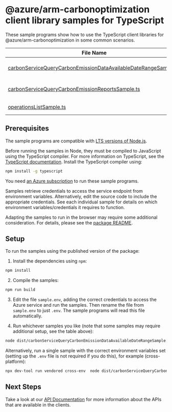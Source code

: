 # @azure/arm-carbonoptimization client library samples for TypeScript

These sample programs show how to use the TypeScript client libraries for @azure/arm-carbonoptimization in some common scenarios.

| **File Name**                                                                                                                   | **Description**                                                                                                                   |
| ------------------------------------------------------------------------------------------------------------------------------- | --------------------------------------------------------------------------------------------------------------------------------- |
| [carbonServiceQueryCarbonEmissionDataAvailableDateRangeSample.ts][carbonservicequerycarbonemissiondataavailabledaterangesample] | aPI for query carbon emission data available date range x-ms-original-file: 2025-04-01/carbonEmissionsDataAvailableDateRange.json |
| [carbonServiceQueryCarbonEmissionReportsSample.ts][carbonservicequerycarbonemissionreportssample]                               | aPI for Carbon Emissions Reports x-ms-original-file: 2025-04-01/queryCarbonEmissionsLocationItemDetailsReport.json                |
| [operationsListSample.ts][operationslistsample]                                                                                 | list the operations for the provider x-ms-original-file: 2025-04-01/listOperations.json                                           |

## Prerequisites

The sample programs are compatible with [LTS versions of Node.js](https://github.com/nodejs/release#release-schedule).

Before running the samples in Node, they must be compiled to JavaScript using the TypeScript compiler. For more information on TypeScript, see the [TypeScript documentation][typescript]. Install the TypeScript compiler using:

```bash
npm install -g typescript
```

You need [an Azure subscription][freesub] to run these sample programs.

Samples retrieve credentials to access the service endpoint from environment variables. Alternatively, edit the source code to include the appropriate credentials. See each individual sample for details on which environment variables/credentials it requires to function.

Adapting the samples to run in the browser may require some additional consideration. For details, please see the [package README][package].

## Setup

To run the samples using the published version of the package:

1. Install the dependencies using `npm`:

```bash
npm install
```

2. Compile the samples:

```bash
npm run build
```

3. Edit the file `sample.env`, adding the correct credentials to access the Azure service and run the samples. Then rename the file from `sample.env` to just `.env`. The sample programs will read this file automatically.

4. Run whichever samples you like (note that some samples may require additional setup, see the table above):

```bash
node dist/carbonServiceQueryCarbonEmissionDataAvailableDateRangeSample.js
```

Alternatively, run a single sample with the correct environment variables set (setting up the `.env` file is not required if you do this), for example (cross-platform):

```bash
npx dev-tool run vendored cross-env  node dist/carbonServiceQueryCarbonEmissionDataAvailableDateRangeSample.js
```

## Next Steps

Take a look at our [API Documentation][apiref] for more information about the APIs that are available in the clients.

[carbonservicequerycarbonemissiondataavailabledaterangesample]: https://github.com/Azure/azure-sdk-for-js/blob/main/sdk/carbonoptimization/arm-carbonoptimization/samples/v1/typescript/src/carbonServiceQueryCarbonEmissionDataAvailableDateRangeSample.ts
[carbonservicequerycarbonemissionreportssample]: https://github.com/Azure/azure-sdk-for-js/blob/main/sdk/carbonoptimization/arm-carbonoptimization/samples/v1/typescript/src/carbonServiceQueryCarbonEmissionReportsSample.ts
[operationslistsample]: https://github.com/Azure/azure-sdk-for-js/blob/main/sdk/carbonoptimization/arm-carbonoptimization/samples/v1/typescript/src/operationsListSample.ts
[apiref]: https://learn.microsoft.com/javascript/api/@azure/arm-carbonoptimization?view=azure-node-preview
[freesub]: https://azure.microsoft.com/free/
[package]: https://github.com/Azure/azure-sdk-for-js/tree/main/sdk/carbonoptimization/arm-carbonoptimization/README.md
[typescript]: https://www.typescriptlang.org/docs/home.html
